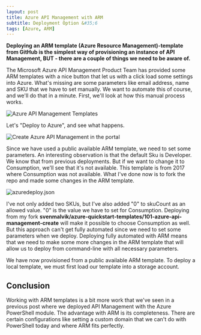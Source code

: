```yaml
---
layout: post
title: Azure API Management with ARM
subtitle: Deployment Option &#35;6
tags: [Azure, ARM]
---
```


__Deploying an ARM template (Azure Resource Management)-template from GitHub is the simplest way of provisioning an instance of API Management, BUT - there are a couple of things we need to be aware of.__

The Microsoft Azure API Management Product Team has provided some ARM templates with a nice button that let us with a click load some settings into Azure. What's missing are some parameters like email address, name and SKU that we have to set manually. We want to automate this of course, and we'll do that in a minute. First, we'll look at how this manual process works.

![Azure API Management Templates](https://media-exp1.licdn.com/dms/image/C4E12AQE3qrEv-Vno9w/article-inline_image-shrink_1500_2232/0?e=1591833600&v=beta&t=R7U0W9JMfI5PuCJuD4AsNxEtG2sI-6xI3NJq-Fl5Vb4)

Let's "Deploy to Azure", and see what happens.

![Create Azure API Management in the portal](https://media-exp1.licdn.com/dms/image/C4E12AQFEO93FOqcQEw/article-inline_image-shrink_1500_2232/0?e=1591833600&v=beta&t=E2q0HFP-SszekKoOcFH6xKJsEZyWxQXFuqSXNxsZTvI)

Since we have used a public available ARM template, we need to set some parameters. An interesting observation is that the default Sku is Developer. We know that from previous deployments. But if we want to change it to Consumption, we'll see that it's not available. This template is from 2017 where Consumption was not available. What I've done now is to fork the repo and made some changes in the ARM template.

![azuredeploy.json](https://media-exp1.licdn.com/dms/image/C4E12AQECue_7BNvZxA/article-inline_image-shrink_1500_2232/0?e=1591833600&v=beta&t=bGKWfBT98A5eUN8xYhogXi6aKSUuSamn83He2f0EHYo)

I've not only added two SKUs, but I've also added "0" to skuCount as an allowed value. "0" is the value we have to set for Consumption. Deploying from my fork __svenmalvik/azure-quickstart-templates/101-azure-api-management-create__ will make it possible to choose Consumption as well. But this approach can't get fully automated since we need to set some parameters when we deploy. Deploying fully automated with ARM means that we need to make some more changes in the ARM template that will allow us to deploy from command-line with all necessary parameters.

We have now provisioned from a public available ARM template. To deploy a local template, we must first load our template into a storage account.

## Conclusion
Working with ARM templates is a bit more work that we've seen in a previous post where we deployed API Management with the Azure PowerShell module. The advantage with ARM is its completeness. There are certain configurations like setting a custom domain that we can't do with PowerShell today and where ARM fits perfectly.
